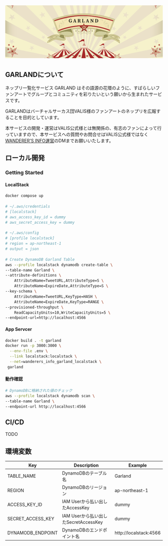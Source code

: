 # ![GARLAND](cover-garland.png)

## GARLANDについて

ネップリ一覧化サービス GARLAND はその語源の花環のように、すばらしいファンアートでグループとコミュニティを彩りたいという願いから生まれたサービスです。

GARLANDはバーチャルサーカス団VALIS様のファンアートのネップリを広報することを目的としています。

本サービスの開発・運営はVALIS公式様とは無関係の、有志のファンによって行っていますので、本サービスへの質問やお問合せはVALIS公式様ではなく[WANDERER'S INFO運営](https://twitter.com/WANDERERSINFO)のDMまでお願いいたします。

## ローカル開発

### Getting Started

#### LocalStack

```bash
docker compose up

# ~/.aws/credentials
# [localstack]
# aws_access_key_id = dummy
# aws_secret_access_key = dummy

# ~/.aws/config
# [profile localstack]
# region = ap-northeast-1
# output = json

# Create DynamoDB Garland Table
aws --profile localstack dynamodb create-table \
--table-name Garland \
--attribute-definitions \
    AttributeName=TweetURL,AttributeType=S \
    AttributeName=ExpireDate,AttributeType=S \
--key-schema \
    AttributeName=TweetURL,KeyType=HASH \
    AttributeName=ExpireDate,KeyType=RANGE \
--provisioned-throughput \
    ReadCapacityUnits=10,WriteCapacityUnits=5 \
--endpoint-url=http://localhost:4566
```

#### App Servcer

```bash
docker build . -t garland
docker run -p 3000:3000 \
  --env-file .env \
  --link localstack:localstack \
  --net=wanderers_info_garland_localstack \
 garland
```

#### 動作確認

```bash
# DynamoDBに格納された値のチェック
aws --profile localstack dynamodb scan \
--table-name Garland \
--endpoint-url http://localhost:4566
```

## CI/CD

TODO

## 環境変数

| Key | Description | Example |
| ---- | ---- | ---- |
| TABLE_NAME | DynamoDBのテーブル名 | Garland |
| REGION | DynamoDBのリージョン | ap-northeast-1 |
| ACCESS_KEY_ID | IAM Userから払い出したAccessKey | dummy |
| SECRET_ACCESS_KEY | IAM Userから払い出したSecretAccessKey | dummy |
| DYNAMODB_ENDPOINT | DynamoDBのエンドポイント名 | http://localstack:4566 |
